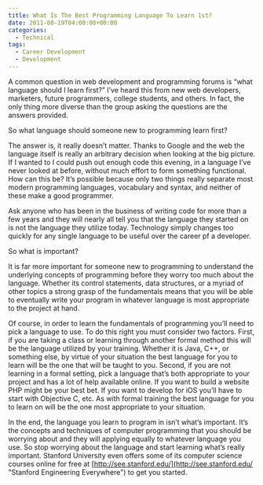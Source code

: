 ```yaml
---
title: What Is The Best Programming Language To Learn 1st?
date: 2011-08-19T04:00:00+00:00
categories:
  - Technical
tags:
  - Career Development
  - Development
---
```


A common question in web development and programming forums is “what language should I learn first?” I’ve heard this from new web developers, marketers, future programmers, college students, and others. In fact, the only thing more diverse than the group asking the questions are the answers provided.

So what language should someone new to programming learn first?

The answer is, it really doesn’t matter. Thanks to Google and the web the language itself is really an arbitrary decision when looking at the big picture. If I wanted to I could push out enough code this evening, in a language I’ve never looked at before, without much effort to form something functional. How can this be? It’s possible because only two things really separate most modern programming languages, vocabulary and syntax, and neither of these make a good programmer.

Ask anyone who has been in the business of writing code for more than a few years and they will nearly all tell you that the language they started on is not the language they utilize today. Technology simply changes too quickly for any single language to be useful over the career pf a developer.

So what is important?

It is far more important for someone new to programming to understand the underlying concepts of programming before they worry too much about the language. Whether its control statements, data structures, or a myriad of other topics a strong grasp of the fundamentals means that you will be able to eventually write your program in whatever language is most appropriate to the project at hand.

Of course, in order to learn the fundamentals of programming you’ll need to pick a language to use. To do this right you must consider two factors. First, if you are taking a class or learning through another formal method this will be the language utilized by your training. Whether it is Java, C++, or something else, by virtue of your situation the best language for you to learn will be the one that will be taught to you. Second, if you are not learning in a formal setting, pick a language that’s both appropriate to your project and has a lot of help available online. If you want to build a website PHP might be your best bet. If you want to develop for iOS you’ll have to start with Objective C, etc. As with formal training the best language for you to learn on will be the one most appropriate to your situation.

In the end, the language you learn to program in isn’t what’s important. It’s the concepts and techniques of computer programming that you should be worrying about and they will applying equally to whatever language you use. So stop worrying about the language and start learning what’s really important. Stanford University even offers some of its computer science courses online for free at [http://see.stanford.edu/](http://see.stanford.edu/ "Stanford Engineering Everywhere") to get you started.